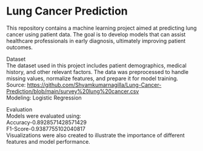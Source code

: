 # Lung Cancer Prediction
 
This repository contains a machine learning project aimed at predicting lung cancer using patient data. The goal is to develop models that can assist healthcare professionals in early diagnosis, ultimately improving patient outcomes.<br>

Dataset<br>
The dataset used in this project includes patient demographics, medical history, and other relevant factors. The data was preprocessed to handle missing values, normalize features, and prepare it for model training.<br>
Source: https://github.com/Shyamkumarnagilla/Lung-Cancer-Prediction/blob/main/survey%20lung%20cancer.csv <br>
Modeling: Logistic Regression<br>

Evaluation<br>
Models were evaluated using:<br>
Accuracy-0.8928571428571429<br>
F1-Score-0.9387755102040817<br>
Visualizations were also created to illustrate the importance of different features and model performance.
